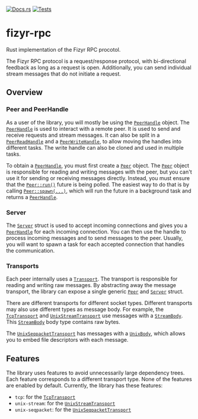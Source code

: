 [![Docs.rs](https://docs.rs/fizyr-rpc/badge.svg)](https://docs.rs/crate/fizyr-rpc/)
[![Tests](https://github.com/fizyr-private/fizyr-rpc-rs/workflows/tests/badge.svg)](https://github.com/fizyr/fizyr-rpc-rs/actions?query=workflow%3Atests+branch%3Amain)

# fizyr-rpc

Rust implementation of the Fizyr RPC procotol.

The Fizyr RPC protocol is a request/response protocol,
with bi-directional feedback as long as a request is open.
Additionally, you can send individual stream messages that do not initiate a request.

## Overview

### Peer and PeerHandle

As a user of the library, you will mostly be using the [`PeerHandle`][PeerHandle] object.
The [`PeerHandle`][PeerHandle] is used to interact with a remote peer.
It is used to send and receive requests and stream messages.
It can also be split in a [`PeerReadHandle`][PeerReadHandle] and a [`PeerWriteHandle`][PeerWriteHandle],
to allow moving the handles into different tasks.
The write handle can also be cloned and used in multiple tasks.

To obtain a [`PeerHandle`][PeerHandle], you must first create a [`Peer`][Peer] object.
The [`Peer`][Peer] object is responsible for reading and writing messages with the peer,
but you can't use it for sending or receiving messages directly.
Instead, you must ensure that the [`Peer::run()`][Peer::run] future is being polled.
The easiest way to do that is by calling [`Peer::spawn(...)`][Peer::spawn],
which will run the future in a background task and returns a [`PeerHandle`][PeerHandle].

### Server

The [`Server`][Server] struct is used to accept incoming connections
and gives you a [`PeerHandle`][PeerHandle] for each incoming connection.
You can then use the handle to process incoming messages and to send messages to the peer.
Usually, you will want to spawn a task for each accepted connection that handles the communication.

### Transports

Each peer internally uses a [`Transport`][Transport].
The transport is responsible for reading and writing raw messages.
By abstracting away the message transport,
the library can expose a single generic [`Peer`][Peer] and [`Server`][Server] struct.

There are different transports for different socket types.
Different transports may also use different types as message body.
For example, the [`TcpTransport`][TcpTransport] and [`UnixStreamTransport`][UnixStreamTransport]
use messages with a [`StreamBody`][StreamBody].
This [`StreamBody`][StreamBody] body type contains raw bytes.

The [`UnixSeqpacketTransport`][UnixSeqpacketTransport] has messages with a [`UnixBody`][UnixBody],
which allows you to embed file descriptors with each message.

## Features

The library uses features to avoid unnecessarily large dependency trees.
Each feature corresponds to a different transport type.
None of the features are enabled by default.
Currently, the library has these features:

* `tcp`: for the [`TcpTransport`][TcpTransport]
* `unix-stream`: for the [`UnixStreamTransport`][UnixStreamTransport]
* `unix-seqpacket`: for the [`UnixSeqpacketTransport`][UnixSeqpacketTransport]

[Peer]: https://docs.rs/fizyr-rpc/latest/fizyr-rpc/struct.Peer.html
[Peer::run]: https://docs.rs/fizyr-rpc/latest/fizyr-rpc/struct.Peer.html#method.run
[Peer::spawn]: https://docs.rs/fizyr-rpc/latest/fizyr-rpc/struct.Peer.html#method.spawn
[PeerHandle]: https://docs.rs/fizyr-rpc/latest/fizyr-rpc/struct.PeerHandle.html
[PeerReadHandle]: https://docs.rs/fizyr-rpc/latest/fizyr-rpc/struct.PeerReadHandle.html
[PeerWriteHandle]: https://docs.rs/fizyr-rpc/latest/fizyr-rpc/struct.PeerWriteHandle.html
[Server]: https://docs.rs/fizyr-rpc/latest/fizyr-rpc/struct.Server.html

[Transport]: https://docs.rs/fizyr-rpc/latest/fizyr-rpc/trait.Transport.html
[TcpTransport]: https://docs.rs/fizyr-rpc/latest/fizyr-rpc/type.TcpTransport.html
[UnixStreamTransport]: https://docs.rs/fizyr-rpc/latest/fizyr-rpc/type.UnixStreamTransport.html
[UnixSeqpacketTransport]: https://docs.rs/fizyr-rpc/latest/fizyr-rpc/type.UnixSeqpacketTransport.html

[StreamBody]: https://docs.rs/fizyr-rpc/latest/fizyr-rpc/struct.StreamBody.html
[UnixBody]: https://docs.rs/fizyr-rpc/latest/fizyr-rpc/struct.UnixBody.html
